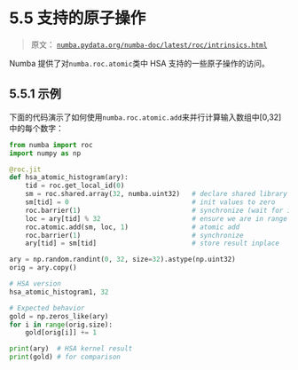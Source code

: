 # 5.5 支持的原子操作

> 原文： [`numba.pydata.org/numba-doc/latest/roc/intrinsics.html`](http://numba.pydata.org/numba-doc/latest/roc/intrinsics.html)

Numba 提供了对`numba.roc.atomic`类中 HSA 支持的一些原子操作的访问。

## 5.5.1 示例

下面的代码演示了如何使用`numba.roc.atomic.add`来并行计算输入数组中[0,32]中的每个数字：

```py
from numba import roc
import numpy as np

@roc.jit
def hsa_atomic_histogram(ary):
    tid = roc.get_local_id(0)
    sm = roc.shared.array(32, numba.uint32)   # declare shared library
    sm[tid] = 0                               # init values to zero
    roc.barrier(1)                            # synchronize (wait for init)
    loc = ary[tid] % 32                       # ensure we are in range
    roc.atomic.add(sm, loc, 1)                # atomic add
    roc.barrier(1)                            # synchronize
    ary[tid] = sm[tid]                        # store result inplace

ary = np.random.randint(0, 32, size=32).astype(np.uint32)
orig = ary.copy()

# HSA version
hsa_atomic_histogram1, 32

# Expected behavior
gold = np.zeros_like(ary)
for i in range(orig.size):
    gold[orig[i]] += 1

print(ary)  # HSA kernel result
print(gold) # for comparison

```